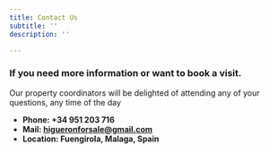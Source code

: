 ```yaml
---
title: Contact Us
subtitle: ''
description: ''

---
```

### If you need more information or want to book a visit.

Our property coordinators will be delighted of attending any of your questions, any time of the day

* **Phone: +34 951 203 716**
* **Mail: higueronforsale@gmail.com**
* **Location: Fuengirola, Malaga, Spain**